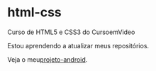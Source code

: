 # html-css
 Curso de HTML5 e CSS3 do CursoemVideo

Estou aprendendo a atualizar meus repositórios.

Veja o meu<a href="https://renanchibana.github.io/projeto-android/" target="_blank" ref="external">projeto-android</a>.